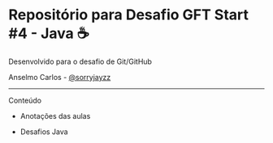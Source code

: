 # Repositório para Desafio GFT Start #4 - Java ☕
Desenvolvido para o desafio de Git/GitHub <p>
Anselmo Carlos - [@sorryjayzz](https://twitter.com/sorryjayzz)
  
---
Conteúdo
 
- Anotações das aulas 

- Desafios Java




